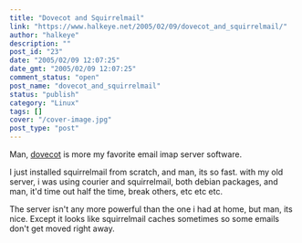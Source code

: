```yaml
---
title: "Dovecot and Squirrelmail"
link: "https://www.halkeye.net/2005/02/09/dovecot_and_squirrelmail/"
author: "halkeye"
description: ""
post_id: "23"
date: "2005/02/09 12:07:25"
date_gmt: "2005/02/09 12:07:25"
comment_status: "open"
post_name: "dovecot_and_squirrelmail"
status: "publish"
category: "Linux"
tags: []
cover: "/cover-image.jpg"
post_type: "post"
---
```


Man, [dovecot](http://www.dovecot.org/) is more my favorite email imap server software.

I just installed squirrelmail from scratch, and man, its so fast. with my old server, i was using courier and squirrelmail, both debian packages, and man, it'd time out half the time, break others, etc etc etc.

The server isn't any more powerful than the one i had at home, but man, its nice. Except it looks like squirrelmail caches sometimes so some emails don't get moved right away.
